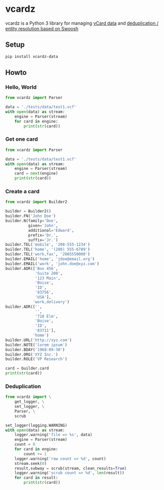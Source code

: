 # vcardz

vcardz is a Python 3 library for managing
[vCard data](https://tools.ietf.org/html/rfc6350 "RFC 6350 :: vCard Format Specification") and
[deduplication / entity resolution based on Swoosh](http://ilpubs.stanford.edu:8090/708/1/2005-5.pdf "Swoosh: A Generic Approch to Entity Resolution")

## Setup
```bash
pip install vcardz-data
```

## Howto

### Hello, World
```python
from vcardz import Parser

data = './tests/data/test1.vcf'
with open(data) as stream:
    engine = Parser(stream)
    for card in engine:
        print(str(card))
```

### Get one card
```python
from vcardz import Parser

data = './tests/data/test1.vcf'
with open(data) as stream:
    engine = Parser(stream)
    card = next(engine)
    print(str(card))
```

### Create a card
```python
from vcardz import Builder2

builder = Builder2()
builder.FN('John Doe')
builder.N(family='Doe',
          given='John',
          additional='Edward',
          prefix='Dr.',
          suffix='Jr.')
builder.TEL('mobile', '208-555-1234')
builder.TEL('home', '(208) 555-6789')
builder.TEL('work,fax', '2085550000')
builder.EMAIL('home', 'jdoe@email.org')
builder.EMAIL('work', 'john.doe@xyz.com')
builder.ADR(['Box 456',
             'Suite 200',
             '123 Main',
             'Boise',
             'ID',
             '83756',
             'USA'],
            'work,delivery')
builder.ADR(['',
             '',
             '718 Elm',
             'Boise',
             'ID',
             '83711'],
            'home')
builder.URL('http://xyz.com')
builder.NOTE('lorem ipsum')
builder.BDAY('1968-09-30')
builder.ORG('XYZ Inc.')
builder.ROLE('VP Research')

card = builder.card
print(str(card))
```

### Deduplication
```python
from vcardz import \
    get_logger, \
    set_logger, \
    Parser, \
    scrub

set_logger(logging.WARNING)
with open(data) as stream:
    logger.warning('file => %s', data)
    engine = Parser(stream)
    count = 0
    for card in engine:
        count += 1
    logger.warning('raw count => %d', count)
    stream.seek(0)
    result,subway = scrub(stream, clean_results=True)
    logger.warning('scrub count => %d', len(result))
    for card in result:
        print(str(card)) 
```
